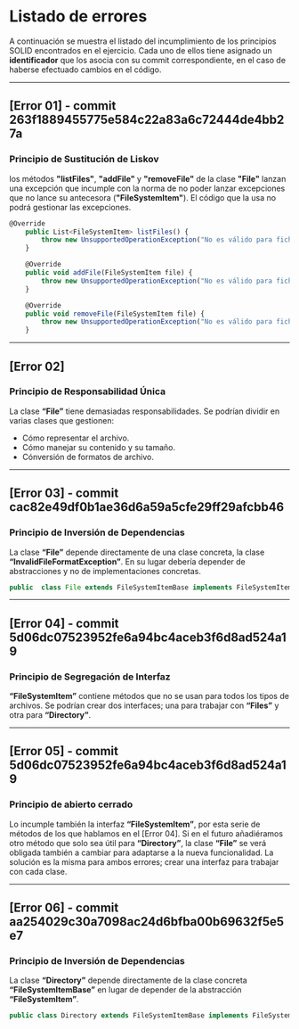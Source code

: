 # Listado de errores

A continuación se muestra el listado del incumplimiento de los principios SOLID encontrados en el ejercicio. Cada uno de ellos tiene asignado un **identificador** que los asocia con su commit correspondiente, en el caso de haberse efectuado cambios en el código.  
  
---
## [Error 01] - commit 263f1889455775e584c22a83a6c72444de4bb27a
### Principio de Sustitución de Liskov

los métodos **"listFiles"**, **"addFile"** y **"removeFile"** de la clase **"File"** lanzan una excepción que incumple con la norma de no poder lanzar excepciones que no lance su antecesora (**"FileSystemItem"**). El código que la usa no podrá gestionar las excepciones.

```js
@Override
    public List<FileSystemItem> listFiles() {
        throw new UnsupportedOperationException("No es válido para ficheros");
    }

    @Override
    public void addFile(FileSystemItem file) {
        throw new UnsupportedOperationException("No es válido para ficheros");
    }

    @Override
    public void removeFile(FileSystemItem file) {
        throw new UnsupportedOperationException("No es válido para ficheros");
    }

```
---

## [Error 02]
### Principio de Responsabilidad Única
La clase **“File”** tiene demasiadas responsabilidades. Se podrían dividir en varias clases que gestionen:
- Cómo representar el archivo.
- Cómo manejar su contenido y su tamaño.
- Cónversión de formatos de archivo.

---

## [Error 03] - commit cac82e49df0b1ae36d6a59a5cfe29ff29afcbb46
### Principio de Inversión de Dependencias 
La clase **“File”** depende directamente de una clase concreta, la clase **“InvalidFileFormatException”**. En su lugar debería depender de abstracciones y no de implementaciones concretas.

```js
public  class File extends FileSystemItemBase implements FileSystemItem 
```
---

## [Error 04] - commit 5d06dc07523952fe6a94bc4aceb3f6d8ad524a19
### Principio de Segregación de Interfaz
**“FileSystemItem”** contiene métodos que no se usan para todos los tipos de archivos. Se podrían crear dos interfaces; una para trabajar con **“Files”** y otra para **“Directory”**.

---

## [Error 05] - commit 5d06dc07523952fe6a94bc4aceb3f6d8ad524a19
### Principio de abierto cerrado
Lo incumple también la interfaz **“FileSystemItem”**, por esta serie de métodos de los que hablamos en el [Error 04]. Si en el futuro añadiéramos otro método que solo sea útil para **“Directory”**, la clase **“File”** se verá obligada también a cambiar para adaptarse a la nueva funcionalidad. La solución es la misma para ambos errores; crear una interfaz para trabajar con cada clase.

---

## [Error 06]  - commit aa254029c30a7098ac24d6bfba00b69632f5e5e7
### Principio de Inversión de Dependencias
La clase **“Directory”** depende directamente de la clase concreta **“FileSystemItemBase”** en lugar de depender de la abstracción **“FileSystemItem”**.

```js
public class Directory extends FileSystemItemBase implements FileSystemItem
```
